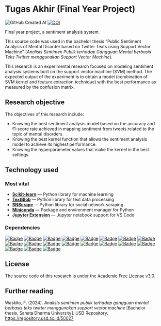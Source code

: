 # Tugas Akhir (Final Year Project)

![GitHub Created At](https://img.shields.io/github/created-at/fwaskito/ta?color=262626) [![DOI](https://zenodo.org/badge/622751564.svg)](https://zenodo.org/doi/10.5281/zenodo.12821799)

Final year project, a sentiment analysis system. 

This source code was used in the bachelor thesis “Public Sentiment Analysis of Mental Disorder based on Twitter Texts using Support Vector Machine” (*Analisis Sentimen Publik terhadap Gangguan Mental berbasis Teks Twitter menggunakan Support Vector Machine*).

This research is an experimental research focused on modeling sentiment analysis systems built on the support vector machine (SVM) method. The expected output of the experiment is to obtain a model (combination of SVM kernel and feature extraction technique) with the best performance as measured by the confusion matrix.

## Research objective
The objectives of this research include:
- Knowing the best sentiment analysis model based on the accuracy and f1-score rate achieved in mapping sentiment from tweets related to the topic of mental disorders.
- Knowing the best kernel function that allows the sentiment analysis model to achieve its highest performance.
- Knowing the hyperparameter values that make the kernel in the best settings.

## Technology used
### Most vital
- [**Scikit-learn**](https://scikit-learn.org) &mdash; Python library for machine learning
- [**TextBlob**](https://textblob.readthedocs.io) &mdash; Python library for text data processing
- [**SNScrape**](https://github.com/JustAnotherArchivist/snscrape) &mdash;  Python library for social network scraping
- [**Miniconda**](https://docs.anaconda.com/miniconda) &mdash;  Package and environment manager for Python
- [**Jupyter Extension**](https://marketplace.visualstudio.com/items?itemName=ms-toolsai.jupyter) &mdash; Jupyter notebook support for VS Code


### Dependencies
[![Badge](https://img.shields.io/badge/cvxopt-v1.3.2-blue)](https://cvxopt.org/) [![Badge](https://img.shields.io/badge/deep--translator-v1.10.1-blue)](https://deep-translator.readthedocs.io) [![Badge](https://img.shields.io/badge/googletrans--py-v4.0.0-blue)](https://github.com/ShivangKakkar/googletrans) [![Badge](https://img.shields.io/badge/imbalanced--learn-v0.10.1-blue)](https://imbalanced-learn.org) [![Badge](https://img.shields.io/badge/ipykernel-v6.19.2-blue)](https://ipykernel.readthedocs.io) [![Badge](https://img.shields.io/badge/matplotlib-v3.5.3-blue)](https://matplotlib.org) [![Badge](https://img.shields.io/badge/mlxtend-v0.23.1-blue)](https://rasbt.github.io/mlxtend) [![Badge](https://img.shields.io/badge/nltk-v3.7-blue)](https://www.nltk.org) [![Badge](https://img.shields.io/badge/numpy-v1.26.0-blue)](https://numpy.org) [![Badge](https://img.shields.io/badge/pandas-v1.2.3-blue)](https://pandas.pydata.org) [![Badge](https://img.shields.io/badge/pandas--ods--reader-v0.1.4-blue)](https://github.com/iuvbio/pandas_ods_reader) [![Badge](https://img.shields.io/badge/sastrawi-v1.0.1-blue)](https://github.com/har07/PySastrawi) [![Badge](https://img.shields.io/badge/scikit--learn-v1.2.2-blue)](https://scikit-learn.org) [![Badge](https://img.shields.io/badge/scikit--learn--intelex-v2023.1.1-blue)](https://intel.github.io/scikit-learn-intelex) [![Badge](https://img.shields.io/badge/seaborn-v0.12.2-blue)](https://seaborn.pydata.org) [![Badge](https://img.shields.io/badge/snscrape-v0.6.2.20230320-blue)](https://github.com/JustAnotherArchivist/snscrape) [![Badge](https://img.shields.io/badge/textblob-v0.15.3-blue)](https://textblob.readthedocs.io) [![Badge](https://img.shields.io/badge/tqdm-v4.65.0-blue)](https://tqdm.github.io) [![Badge](https://img.shields.io/badge/watermark-v2.4.2-blue)](https://github.com/rasbt/watermark)

## License
The source code of this research is under the [Academic Free License v3.0](https://choosealicense.com/licenses/afl-3.0).

## Further reading
Waskito, F. (2024).  *Analisis sentimen publik terhadap gangguan mental berbasis teks twitter menggunakan support vector machine* [Bachelor thesis, Sanata Dharma University]. USD Repository. https://repository.usd.ac.id/50027
